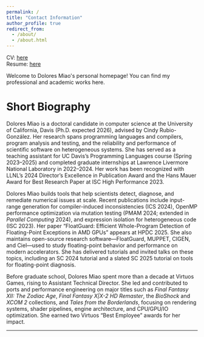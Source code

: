 ```yaml
---
permalink: /
title: "Contact Information"
author_profile: true
redirect_from: 
  - /about/
  - /about.html
---
```


CV: [here](files/cv_miao.pdf) \
Resume: [here](files/resume_miao.pdf)

Welcome to Dolores Miao's personal homepage! You can find my professional and academic works here.

# Short Biography

Dolores Miao is a doctoral candidate in computer science at the University of California, Davis (Ph.D. expected 2026), advised by Cindy Rubio-González. Her research spans programming languages and compilers, program analysis and testing, and the reliability and performance of scientific software on heterogeneous systems. She has served as a teaching assistant for UC Davis’s Programming Languages course (Spring 2023–2025) and completed graduate internships at Lawrence Livermore National Laboratory in 2022–2024. Her work has been recognized with LLNL’s 2024 Director’s Excellence in Publication Award and the Hans Mauer Award for Best Research Paper at ISC High Performance 2023.

Dolores Miao builds tools that help scientists detect, diagnose, and remediate numerical issues at scale. Recent publications include input-range generation for compiler-induced inconsistencies (ICS 2024), OpenMP performance optimization via mutation testing (PMAM 2024; extended in *Parallel Computing* 2024), and expression isolation for heterogeneous code (ISC 2023). Her paper “FloatGuard: Efficient Whole-Program Detection of Floating-Point Exceptions in AMD GPUs” appears at HPDC 2025. She also maintains open-source research software—FloatGuard, MUPPET, CIGEN, and Ciel—used to study floating-point behavior and performance on modern accelerators. She has delivered tutorials and invited talks on these topics, including an SC 2024 tutorial and a slated SC 2025 tutorial on tools for floating-point diagnosis.

Before graduate school, Dolores Miao spent more than a decade at Virtuos Games, rising to Assistant Technical Director. She led and contributed to ports and performance engineering on major titles such as *Final Fantasy XII: The Zodiac Age*, *Final Fantasy X|X-2 HD Remaster*, the *BioShock* and *XCOM 2* collections, and *Tales from the Borderlands*, focusing on rendering systems, shader pipelines, engine architecture, and CPU/GPU/IO optimization. She earned two Virtuos “Best Employee” awards for her impact.
****
